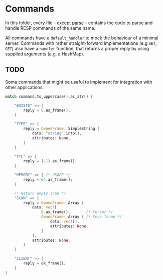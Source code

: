 # Commands

In this folder, every file - except [parse](parse.rs) - contains the code to
parse and handle RESP commands of the same name.

All commands have a `default_handler` to mock the behaviour of a minimal server.
Commands with rather straight-forward implementations (e.g `SET`, `GET`) also have a `handler`
function, that returns a proper reply by using supplied arguments (e.g. a HashMap).

## TODO
Some commands that might be useful to implement for integration with other applications:

```Rust
match command.to_uppercase().as_str() {

    "EXISTS" => {
        reply = 0.as_frame();
    }

    "TYPE" => {
        reply = OwnedFrame::SimpleString {
            data: "string".into(),
            attributes: None,
        }
    }

    "TTL" => {
        reply = (-1).as_frame();
    }

    "MEMORY" => { /* USAGE */
        reply = 64.as_frame();
    }

    /* Return empty scan */
    "SCAN" => {
        reply = OwnedFrame::Array {
            data: vec![
                0.as_frame(),       /* Cursor */
                OwnedFrame::Array { /* Keys found */
                    data: vec![],
                    attributes: None,
                }
            ],
            attributes: None,
        }
    }

    "CLIENT" => {
        reply = ok_frame();
    }
}
```